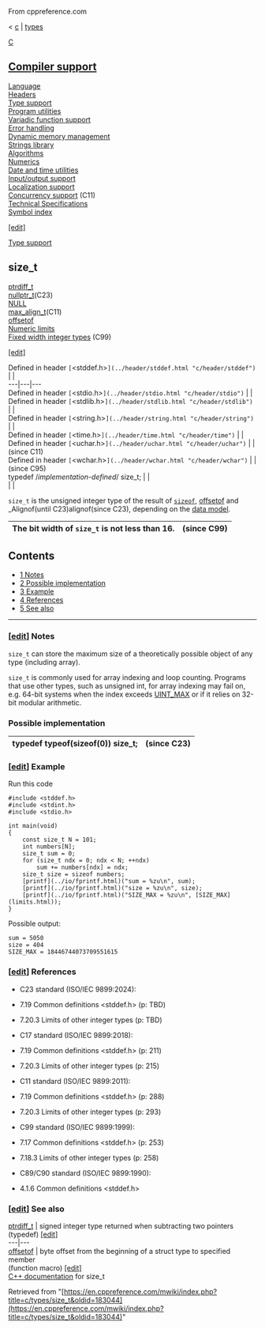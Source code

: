 From cppreference.com

< [c](../../c.html "c")‎ | [types](../types.html "c/types")

[ C](../../c.html "c")

[Compiler support](../compiler_support.html "c/compiler support")  
---  
[Language](../language.html "c/language")  
[Headers](../header.html "c/header")  
[Type support](../types.html "c/types")  
[Program utilities](../program.html "c/program")  
[Variadic function support](../variadic.html "c/variadic")  
[Error handling](../error.html "c/error")  
[Dynamic memory management](../memory.html "c/memory")  
[Strings library](../string.html "c/string")  
[Algorithms](../algorithm.html "c/algorithm")  
[Numerics](../numeric.html "c/numeric")  
[Date and time utilities](../chrono.html "c/chrono")  
[Input/output support](../io.html "c/io")  
[Localization support](../locale.html "c/locale")  
[Concurrency support](../thread.html "c/thread") (C11)  
[Technical Specifications](../experimental.html "c/experimental")  
[Symbol index](../index.html "c/symbol index")  
  
[[edit]](https://en.cppreference.com/mwiki/index.php?title=Template:c/navbar_content&action=edit)

[ Type support](../types.html "c/types")

**size_t**  
---  
[ptrdiff_t](ptrdiff_t.html "c/types/ptrdiff t")  
[nullptr_t](nullptr_t.html "c/types/nullptr t")(C23)  
[NULL](NULL.html "c/types/NULL")  
[max_align_t](max_align_t.html "c/types/max align t")(C11)  
[offsetof](offsetof.html "c/types/offsetof")  
[ Numeric limits](limits.html "c/types/limits")  
[ Fixed width integer types](integer.html "c/types/integer") (C99)  
  
[[edit]](https://en.cppreference.com/mwiki/index.php?title=Template:c/types/navbar_content&action=edit)

Defined in header `[`<stddef.h>`](../header/stddef.html "c/header/stddef")` |  |   
---|---|---  
Defined in header `[`<stdio.h>`](../header/stdio.html "c/header/stdio")` |  |   
Defined in header `[`<stdlib.h>`](../header/stdlib.html "c/header/stdlib")` |  |   
Defined in header `[`<string.h>`](../header/string.html "c/header/string")` |  |   
Defined in header `[`<time.h>`](../header/time.html "c/header/time")` |  |   
Defined in header `[`<uchar.h>`](../header/uchar.html "c/header/uchar")` |  | (since C11)  
Defined in header `[`<wchar.h>`](../header/wchar.html "c/header/wchar")` |  | (since C95)  
typedef /*implementation-defined*/ size_t; |  |   
| |   
  
`size_t` is the unsigned integer type of the result of [`sizeof`](../language/sizeof.html "c/language/sizeof"), [offsetof](offsetof.html "c/types/offsetof") and _Alignof(until C23)alignof(since C23), depending on the [data model](../language/arithmetic_types.html#Data_models "c/language/arithmetic types"). 

The bit width of `size_t` is not less than 16.  | (since C99)  
---|---  
  
## Contents

  * [1 Notes](size_t.html#Notes)
  * [2 Possible implementation](size_t.html#Possible_implementation)
  * [3 Example](size_t.html#Example)
  * [4 References](size_t.html#References)
  * [5 See also](size_t.html#See_also)

  
---  
  
### [[edit](https://en.cppreference.com/mwiki/index.php?title=c/types/size_t&action=edit&section=1 "Edit section: Notes")] Notes

`size_t` can store the maximum size of a theoretically possible object of any type (including array). 

`size_t` is commonly used for array indexing and loop counting. Programs that use other types, such as unsigned int, for array indexing may fail on, e.g. 64-bit systems when the index exceeds [UINT_MAX](limits.html "c/types/limits") or if it relies on 32-bit modular arithmetic. 

###  Possible implementation

typedef typeof(sizeof(0)) size_t; | (since C23)  
---|---  
  
### [[edit](https://en.cppreference.com/mwiki/index.php?title=c/types/size_t&action=edit&section=3 "Edit section: Example")] Example

Run this code
    
    
    #include <stddef.h>
    #include <stdint.h>
    #include <stdio.h>
     
    int main(void)
    {
        const size_t N = 101;
        int numbers[N];
        size_t sum = 0;
        for (size_t ndx = 0; ndx < N; ++ndx)
            sum += numbers[ndx] = ndx;
        size_t size = sizeof numbers;
        [printf](../io/fprintf.html)("sum = %zu\n", sum);
        [printf](../io/fprintf.html)("size = %zu\n", size);
        [printf](../io/fprintf.html)("SIZE_MAX = %zu\n", [SIZE_MAX](limits.html));
    }

Possible output: 
    
    
    sum = 5050
    size = 404
    SIZE_MAX = 18446744073709551615

### [[edit](https://en.cppreference.com/mwiki/index.php?title=c/types/size_t&action=edit&section=4 "Edit section: References")] References

  * C23 standard (ISO/IEC 9899:2024): 



    

  * 7.19 Common definitions <stddef.h> (p: TBD) 



    

  * 7.20.3 Limits of other integer types (p: TBD) 



  * C17 standard (ISO/IEC 9899:2018): 



    

  * 7.19 Common definitions <stddef.h> (p: 211) 



    

  * 7.20.3 Limits of other integer types (p: 215) 



  * C11 standard (ISO/IEC 9899:2011): 



    

  * 7.19 Common definitions <stddef.h> (p: 288) 



    

  * 7.20.3 Limits of other integer types (p: 293) 



  * C99 standard (ISO/IEC 9899:1999): 



    

  * 7.17 Common definitions <stddef.h> (p: 253) 



    

  * 7.18.3 Limits of other integer types (p: 258) 



  * C89/C90 standard (ISO/IEC 9899:1990): 



    

  * 4.1.6 Common definitions <stddef.h>



### [[edit](https://en.cppreference.com/mwiki/index.php?title=c/types/size_t&action=edit&section=5 "Edit section: See also")] See also

[ ptrdiff_t](ptrdiff_t.html "c/types/ptrdiff t") |  signed integer type returned when subtracting two pointers   
(typedef) [[edit]](https://en.cppreference.com/mwiki/index.php?title=Template:c/types/dsc_ptrdiff_t&action=edit)  
---|---  
[ offsetof](offsetof.html "c/types/offsetof") |  byte offset from the beginning of a struct type to specified member   
(function macro) [[edit]](https://en.cppreference.com/mwiki/index.php?title=Template:c/types/dsc_offsetof&action=edit)  
[C++ documentation](../../cpp/types/size_t.html "cpp/types/size t") for size_t  
  
Retrieved from "[https://en.cppreference.com/mwiki/index.php?title=c/types/size_t&oldid=183044](https://en.cppreference.com/mwiki/index.php?title=c/types/size_t&oldid=183044)" 
